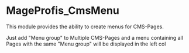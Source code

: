 # MageProfis_CmsMenu
This module provides the ability to create menus for CMS-Pages.

Just add "Menu group" to Multiple CMS-Pages and a menu
containing all Pages with the same "Menu group" will be displayed in the left col
